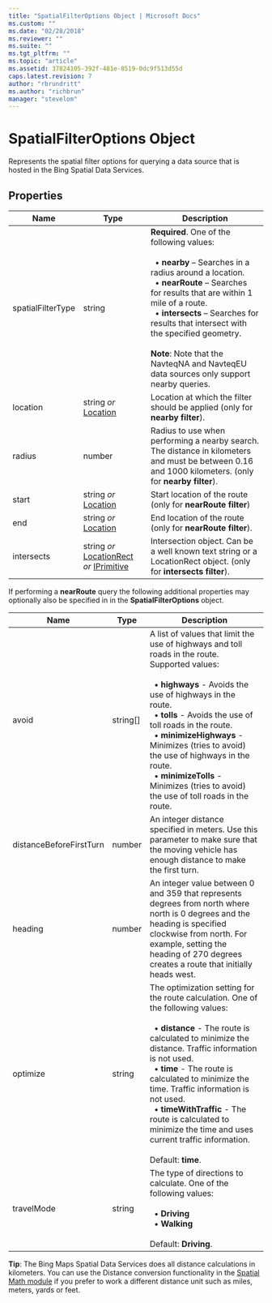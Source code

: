 ```yaml
---
title: "SpatialFilterOptions Object | Microsoft Docs"
ms.custom: ""
ms.date: "02/28/2018"
ms.reviewer: ""
ms.suite: ""
ms.tgt_pltfrm: ""
ms.topic: "article"
ms.assetid: 37824105-392f-481e-8519-0dc9f513d55d
caps.latest.revision: 7
author: "rbrundritt"
ms.author: "richbrun"
manager: "stevelom"
---
```

# SpatialFilterOptions Object
Represents the spatial filter options for querying a data source that is hosted in the Bing Spatial Data Services.

## Properties

Name                    | Type                       | Description
----------------------- | -------------------------- | ----------------------------------
spatialFilterType       | string                     | **Required**. One of the following values:<br/><br/>&nbsp; • **nearby** – Searches in a radius around a location.<br/>&nbsp; • **nearRoute** – Searches for results that are within 1 mile of a route.<br/>&nbsp; • **intersects** – Searches for results that intersect with the specified geometry.<br/><br/>**Note**: Note that the NavteqNA and NavteqEU data sources only support nearby queries. 
location                | string _or_ [Location](Location%20Class.md)       | Location at which the filter should be applied (only for **nearby filter**).
radius                  | number                     | Radius to use when performing a nearby search.  The distance in kilometers and must be between 0.16 and 1000 kilometers. (only for **nearby filter**).
start                   | string _or_ [Location](Location%20Class.md)       | Start location of the route (only for **nearRoute filter**)
end                     | string _or_ [Location](Location%20Class.md)       | End location of the route (only for **nearRoute filter**).
intersects              | string _or_ [LocationRect](LocationRect%20Class.md) _or_ [IPrimitive](../v8-web-control/iprimitive-class.md) | Intersection object. Can be a well known text string or a LocationRect object.  (only for **intersects filter**).

If performing a **nearRoute** query the following additional properties may optionally also be specified in in the **SpatialFilterOptions** object.

| Name                    | Type       | Description                                          |
|-------------------------|------------|------------------------------------------------------|
| avoid                   | string\[\] | A list of values that limit the use of highways and toll roads in the route. Supported values:<br/><br/>&nbsp; • **highways** - Avoids the use of highways in the route.<br/>&nbsp; • **tolls** - Avoids the use of toll roads in the route.<br/>&nbsp; • **minimizeHighways** - Minimizes (tries to avoid) the use of highways in the route.<br/>&nbsp; • **minimizeTolls** - Minimizes (tries to avoid) the use of toll roads in the route.  |
| distanceBeforeFirstTurn | number     | An integer distance specified in meters. Use this parameter to make sure that the moving vehicle has enough distance to make the first turn. |
| heading                 | number     | An integer value between 0 and 359 that represents degrees from north where north is 0 degrees and the heading is specified clockwise from north. For example, setting the heading of 270 degrees creates a route that initially heads west.   |
| optimize                | string     | The optimization setting for the route calculation. One of the following values:<br/><br/>&nbsp; • **distance** - The route is calculated to minimize the distance. Traffic information is not used.<br/>&nbsp; • **time** - The route is calculated to minimize the time. Traffic information is not used.<br/>&nbsp; • **timeWithTraffic** - The route is calculated to minimize the time and uses current traffic information.<br/><br/>Default: **time**. |
| travelMode              | string     | The type of directions to calculate. One of the following values:<br/><br/>&nbsp; • **Driving**<br/>&nbsp; • **Walking**<br/><br/>Default: **Driving**.  |


**Tip**: The Bing Maps Spatial Data Services does all distance calculations in kilometers. You can use the Distance conversion functionality in the [Spatial Math module](../v8-web-control/spatial-math-module.md) if you prefer to work a different distance unit such as miles, meters, yards or feet.
